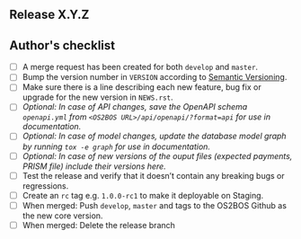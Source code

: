 ## Release X.Y.Z

## Author's checklist

- [ ] A merge request has been created for both `develop` and `master`.
- [ ] Bump the version number in `VERSION` according to [Semantic Versioning](https://semver.org/).
- [ ] Make sure there is a line describing each new feature, bug fix or upgrade for the new version in `NEWS.rst`.
- [ ] *Optional: In case of API changes, save the OpenAPI schema `openapi.yml` from `<OS2BOS URL>/api/openapi/?format=api` for use in documentation.*
- [ ] *Optional: In case of model changes, update the database model graph by running `tox -e graph` for use in documentation.*
- [ ] *Optional: In case of new versions of the ouput files (expected payments, PRISM file) include their versions here.*
- [ ] Test the release and verify that it doesn’t contain any breaking bugs or regressions.
- [ ] Create an `rc` tag e.g. `1.0.0-rc1` to make it deployable on Staging.
- [ ] When merged: Push `develop`, `master` and tags to the OS2BOS Github as the new core version.
- [ ] When merged: Delete the release branch
